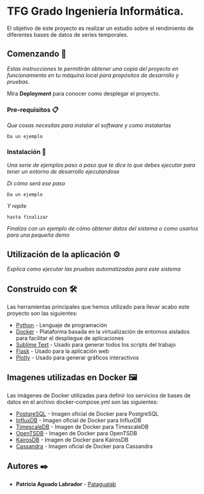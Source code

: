 # TFG Grado Ingeniería Informática.

El objetivo de este proyecto es realizar un estudio sobre el rendimiento de diferentes bases de datos de series temporales.

## Comenzando 🚀

_Estas instrucciones te permitirán obtener una copia del proyecto en funcionamiento en tu máquina local para propósitos de desarrollo y pruebas._

Mira **Deployment** para conocer como desplegar el proyecto.


### Pre-requisitos 📋

_Que cosas necesitas para instalar el software y como instalarlas_

```
Da un ejemplo
```

### Instalación 🔧

_Una serie de ejemplos paso a paso que te dice lo que debes ejecutar para tener un entorno de desarrollo ejecutandose_

_Dí cómo será ese paso_

```
Da un ejemplo
```

_Y repite_

```
hasta finalizar
```

_Finaliza con un ejemplo de cómo obtener datos del sistema o como usarlos para una pequeña demo_

## Utilización de la aplicación ⚙️

_Explica como ejecutar las pruebas automatizadas para este sistema_

## Construido con 🛠️

Las herramientas principales que hemos utilizado para llevar acabo este proyecto son las siguientes:

* [Python](https://www.python.org/) - Lenguaje de programación
* [Docker](https://www.docker.com/) - Plataforma basada en la virtualización de entornos aislados para facilitar el despliegue de aplicaciones
* [Sublime Text](https://www.sublimetext.com/) - Usado para generar todos los scripts del trabajo
* [Flask](https://flask.palletsprojects.com/en/3.0.x/) - Usado para la aplicación web
* [Plotly](https://plotly.com/python/) - Usado para generar gráficos interactivos 

## Imagenes utilizadas en Docker 🖼️

Las imágenes de Docker utilizadas para definir los servicios de bases de datos en el archivo docker-compose.yml son las siguientes:

* [PostgreSQL](https://hub.docker.com/_/postgres) - Imagen oficial de Docker para PostgreSQL
* [InfluxDB](https://hub.docker.com/_/influxdb) - Imagen oficial de Docker para InfluxDB
* [TimescaleDB](https://hub.docker.com/r/timescale/timescaledb) - Imagen de Docker para TimescaleDB
* [OpenTSDB](https://hub.docker.com/r/petergrace/opentsdb-docker) - Imagen de Docker para OpenTSDB
* [KairosDB](https://hub.docker.com/r/elastisys/kairosdb) - Imagen de Docker para KairosDB
* [Cassandra](https://hub.docker.com/_/cassandra) - Imagen oficial de Docker para Cassandra

## Autores ✒️

* **Patricia Aguado Labrador** - [Patagualab](https://github.com/Patagualab)
